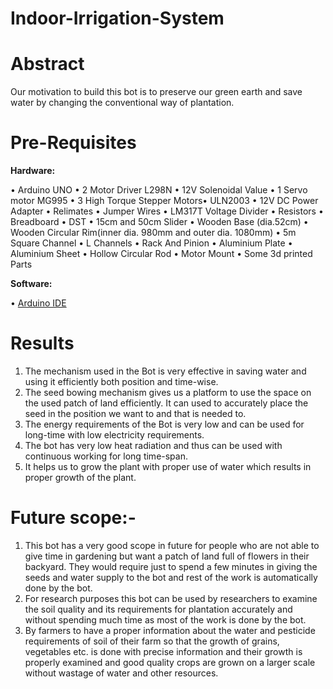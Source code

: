 # Indoor-Irrigation-System

# Abstract
Our motivation to build this bot is to preserve our green earth and save water by changing the conventional way of plantation.  

# Pre-Requisites
 
 <b>Hardware:</b>
 
• Arduino UNO • 2	Motor Driver L298N •	12V Solenoidal Value •	1 Servo motor MG995 •	3 High Torque Stepper Motors•	ULN2003 •	12V DC Power Adapter •	Relimates •	Jumper Wires • LM317T Voltage Divider •	Resistors • Breadboard • DST • 15cm and 50cm Slider • Wooden Base (dia.52cm) • Wooden Circular Rim(inner dia. 980mm and outer dia. 1080mm) • 5m Square Channel • L Channels • Rack And Pinion • Aluminium Plate • Aluminium Sheet • Hollow Circular Rod • Motor Mount • Some 3d printed Parts 
 
 <b>Software:</b>
 
•	<a href ="https://www.arduino.cc/en/main/software">Arduino IDE</a>

# Results  
1. The mechanism used in the Bot is very effective in saving water and using it efficiently both position and time-wise.
2. The seed bowing mechanism gives us a platform to use the space on the used patch of land efficiently. It can used to accurately place the seed in the position we want to and that is needed to.
3. The energy requirements of the Bot is very low and can be used for long-time with low electricity requirements.
4. The bot has very low heat radiation and thus can be used with continuous working for long time-span.
5. It helps us to grow the plant with proper use of water which results in proper growth of the plant.

# Future scope:- 
 1. This bot has a very good scope in future for people who are not able to give time in gardening but want a patch of land full of   flowers in their backyard. They would require just to spend a few minutes in giving the seeds and water supply to the bot and       rest of the work is automatically done by the bot.
2. For research purposes this bot can be used by researchers to examine the soil quality and its requirements for plantation accurately and without spending much time as most of the work is done by the bot.
3. By farmers to have a proper information about the water and pesticide requirements of soil of their farm so that the growth of grains, vegetables etc. is done with precise information and their growth is properly examined and good quality crops are grown on a larger scale without wastage of water and other resources.

